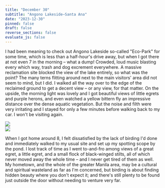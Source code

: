 ```yaml
---
title: "December 30"
subtitle: "Angono Lakeside—Santa Ana"
date: "2023-12-30"
pinned: false
draft: false
reverse_sections: false
evaluate_js: false
---
```


I had been meaning to check out Angono Lakeside so-called "Eco-Park" for some time, which is less than a half-hour's drive away, but when I got there at not even 7 in the morning – what a dump! Crowded, loud music blasting every which way, trash and dog excrement everywhere. A massive reclamation site blocked the view of the lake entirely, so what was the point? The many terns flitting around next to the main visitors' area did not seem to mind, but I did. I walked all the way over to the edge of the reclaimed ground to get a decent view – or any view, for that matter. On the upside, the morning light was lovely and I got beautiful views of little egrets and purple herons, and even watched a yellow bittern fly an impressive distance over the dense aquatic vegetation. But the noise and filth were very irritating and I stayed for only a few minutes before walking back to my car. I won't be visiting again.

<div class="row my-4">
  <div class="col-md-6">
    <img src="https://scontent.fmnl25-2.fna.fbcdn.net/v/t1.15752-9/406556037_372242738717956_9049624058762225523_n.jpg?_nc_cat=111&ccb=1-7&_nc_sid=8cd0a2&_nc_ohc=HHbN6q-nyccAX_fz0KR&_nc_oc=AQmktlYus9wgtiCF7zztPHEc1EwHF2yPy0E0RFFMyA-OXZoIT02GdgBucpv1BeA8VuY&_nc_ht=scontent.fmnl25-2.fna&oh=03_AdRApKJPrGd_my9wdl25q6wqHHdLcHZLCTO7SU3Uhc-8TQ&oe=65B72E76">
  </div>
  <div class="col-md-6">
    <img src="https://scontent.fmnl25-5.fna.fbcdn.net/v/t1.15752-9/411857376_335972042585874_6154492701341137865_n.jpg?_nc_cat=104&ccb=1-7&_nc_sid=8cd0a2&_nc_ohc=vorR2jVxPLAAX-oOiVs&_nc_ht=scontent.fmnl25-5.fna&oh=03_AdTwZ8wtSR7sTh5sUV1cYLyDKcSBhnxp66ZutuJ04LXmOw&oe=65B72208">
  </div>
</div>

When I got home around 8, I felt dissatisfied by the lack of birding I'd done and immediately walked to my usual site and set up my spotting scope by the pond. I lost track of time as I went to-and-fro among views of a great egret, a little egret, and a small flock of black-winged stilts, all of which never moved away the whole time – and I never get tired of them as well. My hometown, and the whole of the greater Manila area, may be a cultural and spiritual wasteland as far as I'm concerned, but birding is about finding hidden beauty where you don't expect it; and there's still plenty to be found just outside the door without needing to venture very far.
